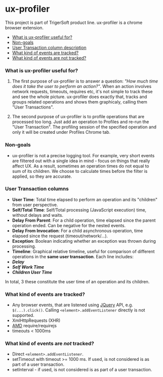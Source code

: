 # ux-profiler

This project is part of TrigerSoft product line. ux-profiler is a chrome browser extension.

* [What is ux-profiler useful for?](#what-is-ux-profiler-useful-for)
* [Non-goals](#non-goals)
* [User Transaction column description](#user-transaction-columns)
* [What kind of events are tracked?](#what-kind-of-events-are-tracked)
* [What kind of events are not tracked?](#what-kind-of-events-are-not-tracked)

### What is ux-profiler useful for?

1. The first purpose of ux-profiler is to answer a question: *"How much time does it take the user to perform an action?"*. When an action involves network requests, timeouts, requires etc, it's not simple to track these and see the whole picture. ux-profiler does exactly that, tracks and groups related operations and shows them graphicaly, calling them "User Transactions".

2. The second purpose of ux-profiler is to profile operations that are processed too long. Just add an operation to Profiles and re-run the "User Transaction". The profiling session of the specified operation and only it will be created under Profiles Chrome tab.
 
### Non-goals

* ux-profiler is not a precise logging tool. For example, very short events are filtered out with a single idea in mind - focus on things that really affect UX. As a result, sometimes an operation times do not equal to sum of its children. We choose to calculate times before the filter is applied, so they are accurate.


### User Transaction columns

* **User Time**: Total time elapsed to perform an operation and its "children" from user perspective.
* **Self/Total Time**: Self/Total processing (JavaScript execution) time, without delays and waits.
* **Delay From Parent**: For a child operation, time elapsed since the parent operation ended. Can be negative for the nested events.
*  **Delay From Invocation**: For a child asynchronous operation, time elapsed since the request (timeout/network/...).
*  **Exception**: Boolean indicating whether an exception was thrown during processing.
*  **Timeline**: Graphical relative timeline, useful for comparison of different operations in the __same user transaction__. Each line includes:
 * _**Delay**_
 * _**Self Work Time**_
 * _**Children User Time**_
 
 In total, 3 these constitute the user time of an operation and its children.

### What kind of events are tracked?

* Any browser events, that are listened using <a href="https://jquery.com" target="_blank">JQuery</a> API, e.g. `$(...).click()`. Calling `<element>.addEventListener` directly is not supported.
* XmlHttpRequests (XHR)
* <a href="https://github.com/amdjs/amdjs-api/blob/master/AMD.md" target="_blank">AMD</a> require/requirejs
* timeouts < 1000ms

### What kind of events are *not* tracked?

* Direct `<element>.addEventListener`.
* setTimeout with timeout >= 1000 ms. If used, is not considered is as part of a user transaction.
* setInterval - if used, is not considered is as part of a user transaction.
